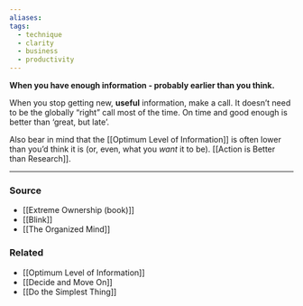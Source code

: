 ```yaml
---
aliases: 
tags:
  - technique
  - clarity
  - business
  - productivity
---
```

**When you have enough information - probably earlier than you think.**

When you stop getting new, **useful** information, make a call. It doesn’t need to be the globally “right” call most of the time. On time and good enough is better than ‘great, but late’.

Also bear in mind that the [[Optimum Level of Information]] is often lower than you’d think it is (or, even, what you *want* it to be). [[Action is Better than Research]].

---

### Source
- [[Extreme Ownership (book)]]
- [[Blink]]
- [[The Organized Mind]]

### Related
- [[Optimum Level of Information]] 
- [[Decide and Move On]] 
- [[Do the Simplest Thing]]
